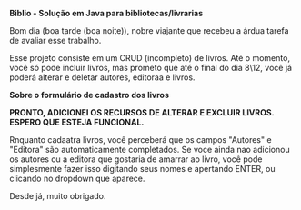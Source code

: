 ﻿**Biblio - Solução em Java para bibliotecas/livrarias**

Bom dia (boa tarde (boa noite)), nobre viajante que recebeu a árdua tarefa de avaliar esse trabalho. 

Esse projeto consiste em um CRUD (incompleto) de livros. Até o momento, você só pode incluir livros, mas prometo que até o final do dia 8\12, você já poderá alterar e deletar autores, editoraa e livros.

**Sobre o formulário de cadastro dos livros**

**PRONTO, ADICIONEI OS RECURSOS DE ALTERAR E EXCLUIR LIVROS. ESPERO QUE ESTEJA FUNCIONAL.**

Rnquanto cadaatra livros, você perceberá que os campos "Autores" e "Editora" são automaticamente completados. Se voce ainda nao adicionou os autores ou a editora que gostaria de amarrar ao livro, você pode simplesmente fazer isso digitando seus nomes e apertando ENTER, ou clicando no dropdown que aparece.


Desde já, muito obrigado.


